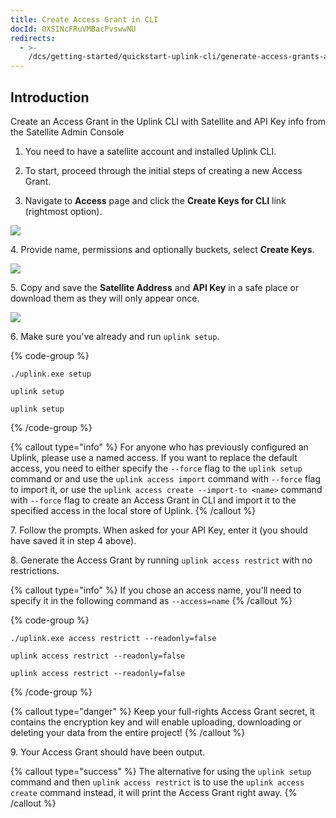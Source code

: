 ```yaml
---
title: Create Access Grant in CLI
docId: OXSINcFRuVMBacPvswwNU
redirects:
  - >-
    /dcs/getting-started/quickstart-uplink-cli/generate-access-grants-and-tokens/generate-a-token
---
```


## Introduction

Create an Access Grant in the Uplink CLI with Satellite and API Key info from the Satellite Admin Console

1.  You need to have a satellite account and installed Uplink CLI.

2.  To start, proceed through the initial steps of creating a new Access Grant.

3.  Navigate to **Access** page and click the **Create Keys for CLI** link (rightmost option).

![](https://archbee-image-uploads.s3.amazonaws.com/kv3plx2xmXcUGcVl4Lttj/A-FVBJUPSoGo5PefsWReo_access-grants01.png)

4\. Provide name, permissions and optionally buckets, select **Create Keys**.

![](https://archbee-image-uploads.s3.amazonaws.com/kv3plx2xmXcUGcVl4Lttj/MDufnxlBjkqF4aA2sox0j_access-grants02.png)

5\. Copy and save the **Satellite Address** and **API Key** in a safe place or download them as they will only appear once.

![](https://archbee-image-uploads.s3.amazonaws.com/kv3plx2xmXcUGcVl4Lttj/5nn_fN9lmg9VauZZ5S1ks_access-grants03.png)

6\. Make sure you've already [](docId:hFL-goCWqrQMJPcTN82NB) and run `uplink setup`.

{% code-group %}

```windows
./uplink.exe setup
```

```macos
uplink setup
```

```linux
uplink setup
```

{% /code-group %}

{% callout type="info"  %}
For anyone who has previously configured an Uplink, please use a named access. If you want to replace the default access, you need to either specify the `--force` flag to the `uplink setup` command or [](docId:b4-QgUOxVHDHSIWpAf3hG) and use the `uplink access import` command with `--force` flag to import it, or use the `uplink access create --import-to <name>` command with `--force` flag to create an Access Grant in CLI and import it to the specified access in the local store of Uplink.
{% /callout %}

7\. Follow the prompts. When asked for your API Key, enter it (you should have saved it in step 4 above).

8\. Generate the Access Grant by running `uplink access restrict` with no restrictions.

{% callout type="info"  %}
&#x20;If you chose an access name, you'll need to specify it in the following command as `--access=name`
{% /callout %}

{% code-group %}

```windows
./uplink.exe access restrictt --readonly=false
```

```macos
uplink access restrict --readonly=false
```

```linux
uplink access restrict --readonly=false
```

{% /code-group %}

{% callout type="danger"  %}
Keep your full-rights Access Grant secret, it contains the encryption key and will enable uploading, downloading or deleting your data from the entire project!
{% /callout %}

9\. Your Access Grant should have been output.&#x20;

{% callout type="success"  %}
The alternative for using the `uplink setup` command and then `uplink access restrict` is to use the `uplink access create` command instead, it will print the Access Grant right away.
{% /callout %}
